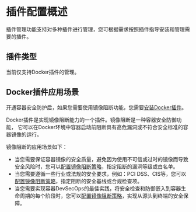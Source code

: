 # 插件配置概述<a name="hss_01_0491"></a>

插件管理功能支持对多种插件进行管理，您可根据需求按照插件指导安装和管理需要的插件。

## 插件类型<a name="section19832171813423"></a>

当前仅支持Docker插件的管理。

## Docker插件应用场景<a name="section56441410314"></a>

开通容器安全防护后，如果您需要使用镜像阻断功能，您需要[安装Docker插件](安装插件.md)。

Docker插件是实现镜像阻断能力的一个插件。镜像阻断是一种容器安全防御功能， 它可以在Docker环境中容器启动前阻断具有高危漏洞或不符合安全标准的容器镜像的运行。

镜像阻断的应用场景如下：

-   当您需要保证容器镜像的安全质量，避免因为使用不可信或过时的镜像而导致安全风险时，您可以[配置镜像阻断策略](编辑策略内容.md#section1718012455468)，指定阻断的漏洞等级或白名单。
-   当您需要遵循一些行业或法规的安全要求，例如：PCI DSS、CIS等，您可以[配置镜像阻断策略](编辑策略内容.md#section1718012455468)，指定阻断的安全基线或合规检查项。
-   当您需要实现容器DevSecOps的最佳实践，将安全检查和防御嵌入到容器生命周期的每个阶段时，您可以[配置镜像阻断策略](编辑策略内容.md#section1718012455468)，实现从源头到终端的安全保障。

